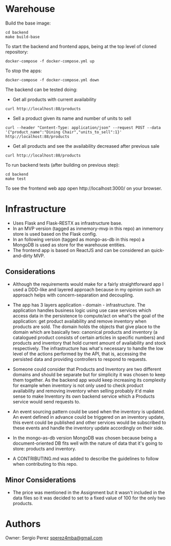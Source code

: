 # Warehouse

Build the base image:
```
cd backend
make build-base
```

To start the backend and frontend apps, being at the top level of cloned repository:
```
docker-compose -f docker-compose.yml up
```

To stop the apps:
```
docker-compose -f docker-compose.yml down
```

The backend can be tested doing:
- Get all products with current availability

```
curl http://localhost:88/products
```
- Sell a product given its name and number of units to sell

```
curl --header "Content-Type: application/json" --request POST --data '{"product_name":"Dining Chair","units_to_sell":1}' http://localhost:88/products
```

- Get all products and see the availability decreased after previous sale

```
curl http://localhost:88/products
```

To run backend tests (after building on previous step):
```
cd backend
make test
```

To see the frontend web app open http://localhost:3000/ on your browser.


# Infrastructure

- Uses Flask and Flask-RESTX as infrastructure base.
- In an MVP version (tagged as inmemory-mvp in this repo) an inmemory store is used based on the Flask config.
- In an following version (tagged as mongo-as-db in this repo) a MongoDB is used as store for the warehouse entities.
- The frontend app is based on ReactJS and can be considered an quick-and-dirty MVP.

## Considerations

- Although the requirements would make for a fairly straightforward app I used a DDD-like and layered approach
because in my opinion such an approach helps with concern-separation and decoupling.

- The app has 3 layers application - domain - infrastructure. The application handles business logic using
use case services which access data in the persistence to compute/act on what's the goal of the application: get
product availability and remove inventory when products are sold. The domain holds the objects that give place to
the domain which are basically two: canonical products and inventory (a catalogued product consists of certain
articles in specific numbers) and products and inventory that hold current amount of availability and stock
respectively. The infrastructure has what's necessary to handle the low level of the actions performed by the API,
that is, accessing the persisted data and providing controllers to respond to requests.

- Someone could consider that Products and Inventory are two different domains and should be separate but for
simplicity it was chosen to keep them together. As the backend app would keep increasing its complexity for example
when inventory is not only used to check product availability and removing inventory when selling probably it'd
make sense to make Inventory its own backend service which a Products service would send requests to.

- An event sourcing pattern could be used when the inventory is updated. An event defined in advance could be triggered
on an inventory update, this event could be published and other services would be subscribed to these events
and handle the inventory update accordingly on their side. 

- In the mongo-as-db version MongoDB was chosen because being a document-oriented DB fits well with the nature of data
that it's going to store: products and inventory.

- A CONTRIBUTING.md was added to describe the guidelines to follow when contributing to this repo.

## Minor Considerations

- The price was mentioned in the Assignment but it wasn't included in the data files so it was decided to set
to a fixed value of 100 for the only two products.

# Authors

Owner: Sergio Perez <sperez4mba@gmail.com>

